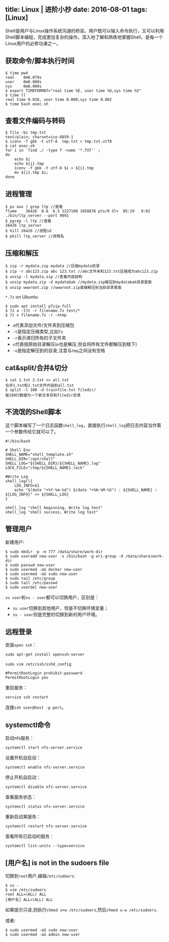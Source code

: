 title: Linux | 进阶小抄
date: 2016-08-01
tags: [Linux]
---
Shell是用户与Linux操作系统沟通的桥梁。用户既可以输入命令执行，又可以利用Shell脚本编程，完成更加复杂的操作。深入地了解和熟练地掌握Shell，是每一个Linux用户的必修功课之一。

<!--more-->
## 获取命令/脚本执行时间
```
$ time pwd
real    0m0.079s
user    0m0.000s
sys     0m0.000s
$ export TIMEFORMAT="real time %E, user time %U,sys time %S"
$ time ll
real time 0.038, user time 0.000,sys time 0.002
$ time bash exec.sh
```

## 查看文件编码与转码
```
$ file -bi tmp.txt
text/plain; charset=iso-8859-1
$ iconv -f gbk -t utf-8  tmp.txt > tmp.txt.utf8
$ cat exec.sh
for i in `find ./ -type f -name '*.TXT'` ;
do
    echo $i
    echo ${i}.tmp
    iconv -f gbk -t utf-8 $i > ${i}.tmp
    mv ${i}.tmp $i;
done
```

## 进程管理
```
$ ps aux | grep ltp //查看
flume    26426  0.8  6.5 1227100 1058876 pts/0 Sl+  05:29   0:02 ./bin/ltp_server --port 9091
$ pgrep -l ltp //查看
26426 ltp_server
$ kill 26426 //进程id
$ pkill ltp_server //进程名
```

## 压缩和解压
```
$ zip -r mydata.zip mydata //压缩mydata目录
$ zip -r abc123.zip abc 123.txt //abc文件夹和123.txt压缩成为abc123.zip
$ unzip -l mydata.zip //查看内容结构
$ unzip mydata.zip -d mydatabak //mydata.zip解压到mydatabak目录里面
$ unzip wwwroot.zip //wwwroot.zip直接解压到当前目录里面
```

`*.7z` on Ubuntu:
```
$ sudo apt install p7zip-full
$ 7z a -t7z -r filename.7z test/*
$ 7z x filename.7z -r -otmp
```

- `a`代表添加文件/文件夹到压缩包
- `-t`是指定压缩类型,比如`7z`
- `-r`表示递归所有的子文件夹
- `x`代表按原始目录解压(`e`也是解压,但会将所有文件都解压到根下)
- `-o`是指定解压到的目录,注意与`tmp`之间没有空格

## cat&split/合并&切分
```
$ cat 1.txt 2.txt >> all.txt
合并1.txt和2.txt文件内容到all.txt
$ split -l 100 -d trainfile.txt filedir/
每100行数据为一个新文本存到filedir目录
```

## 不流氓的Shell脚本
这个脚本编写了一个日志函数`shell_log`，直接执行`shell_log`把日志内容当作第一个参数传给它就可以了。
```
#!/bin/bash

# Shell Env
SHELL_NAME="shell_template.sh"
SHELL_DIR="/opt/shell"
SHELL_LOG="${SHELL_DIR}/${SHELL_NAME}.log"
LOCK_FILE="/tmp/${SHELL_NAME}.lock"

#Write Log 
shell_log(){
    LOG_INFO=$1
    echo "$(date "+%Y-%m-%d") $(date "+%H-%M-%S") : ${SHELL_NAME} : ${LOG_INFO}" >> ${SHELL_LOG}
}

shell_log "shell beginning, Write log test"
shell_log "shell success, Write log test"
```

## 管理用户
新建用户:
```
$ sudo mkdir -p -m 777 /data/share/work-dir
$ sudo useradd new-user -s /bin/bash -g ori-group -d /data/share/work-dir
$ sudo passwd new-user
$ sudo usermod -aG docker new-user
$ sudo usermod -aG sudo new-user
$ sudo tail /etc/group
$ sudo tail /etc/passwd
$ sudo userdel new-user
```

`su user`和`su - user`都可以切换用户，区别是：

- `su user`切换到其他用户，但是不切换环境变量；
- `su - user`则是完整的切换到新的用户环境。

## 远程登录
安装`open ssh`：
```
sudo apt-get install openssh-server
```

`sudo vim /etc/ssh/sshd_config`:
```
#PermitRootLogin prohibit-password
PermitRootLogin yes
```

重启服务：
```
service ssh restart
```

连接`ssh user@host -p port`。

## systemctl命令
启动nfs服务：
```
systemctl start nfs-server.service
```

设置开机自启动：
```
systemctl enable nfs-server.service
```

停止开机自启动：
```
systemctl disable nfs-server.service
```

查看服务状态：
```
systemctl status nfs-server.service
```

重新启动某服务：
```
systemctl restart nfs-server.service
```

查看所有已启动的服务：
```
systemctl list-units --type=service
```

## [用户名] is not in the sudoers file
切换到`root`用户,编辑`/etc/sudoers`:
```
$ su -
$ vim /etc/sudoers
root ALL=(ALL) ALL
[用户名] ALL=(ALL) ALL
```

如果提示只读,则执行`chmod u+w /etc/sudoers`,然后`chmod u-w /etc/sudoers`.

或者:
```
$ sudo usermod -aG sudo new-user
$ sudo usermod -aG admin new-user
```
